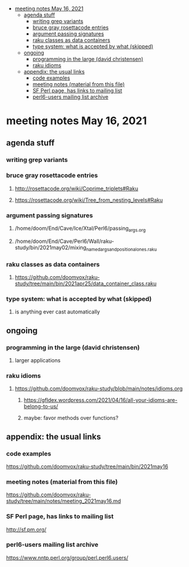- [meeting notes May 16, 2021](#orgf37695b)
  - [agenda stuff](#orgd60ee7a)
    - [writing grep variants](#org872ad48)
    - [bruce gray rosettacode entries](#orge6e512a)
    - [argument passing signatures](#org2fbe495)
    - [raku classes as data containers](#org31c4d1a)
    - [type system: what is accepted by what  (skipped)](#org4c27dea)
  - [ongoing](#orga1b9b92)
    - [programming in the large (david christensen)](#orgffcf4dc)
    - [raku idioms](#org478e05e)
  - [appendix: the usual links](#org8ac9040)
    - [code examples](#org4fe4f60)
    - [meeting notes (material from this file)](#org4585562)
    - [SF Perl page, has links to mailing list](#org4fddc1c)
    - [perl6-users mailing list archive](#org47aa752)


<a id="orgf37695b"></a>

# meeting notes May 16, 2021


<a id="orgd60ee7a"></a>

## agenda stuff


<a id="org872ad48"></a>

### writing grep variants


<a id="orge6e512a"></a>

### bruce gray rosettacode entries

1.  <http://rosettacode.org/wiki/Coprime_triplets#Raku>

2.  <https://rosettacode.org/wiki/Tree_from_nesting_levels#Raku>


<a id="org2fbe495"></a>

### argument passing signatures

1.  /home/doom/End/Cave/Ice/Xtal/Perl6/passing<sub>args.org</sub>

2.  /home/doom/End/Cave/Perl6/Wall/raku-study/bin/2021may02/mixing<sub>named</sub><sub>args</sub><sub>and</sub><sub>positional</sub><sub>ones.raku</sub>


<a id="org31c4d1a"></a>

### raku classes as data containers

1.  <https://github.com/doomvox/raku-study/tree/main/bin/2021apr25/data_container_class.raku>


<a id="org4c27dea"></a>

### type system: what is accepted by what  (skipped)

1.  is anything ever cast automatically


<a id="orga1b9b92"></a>

## ongoing


<a id="orgffcf4dc"></a>

### programming in the large (david christensen)

1.  larger applications


<a id="org478e05e"></a>

### raku idioms

1.  <https://github.com/doomvox/raku-study/blob/main/notes/idioms.org>

    1.  <https://gfldex.wordpress.com/2021/04/16/all-your-idioms-are-belong-to-us/>
    
    2.  maybe: favor methods over functions?


<a id="org8ac9040"></a>

## appendix: the usual links


<a id="org4fe4f60"></a>

### code examples

<https://github.com/doomvox/raku-study/tree/main/bin/2021may16>


<a id="org4585562"></a>

### meeting notes (material from this file)

<https://github.com/doomvox/raku-study/tree/main/notes/meeting_2021may16.md>


<a id="org4fddc1c"></a>

### SF Perl page, has links to mailing list

<http://sf.pm.org/>


<a id="org47aa752"></a>

### perl6-users mailing list archive

<https://www.nntp.perl.org/group/perl.perl6.users/>
